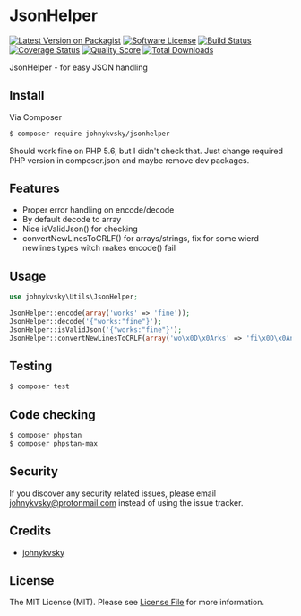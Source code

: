 # JsonHelper

[![Latest Version on Packagist][ico-version]][link-packagist]
[![Software License][ico-license]](LICENSE.md)
[![Build Status][ico-travis]][link-travis]
[![Coverage Status][ico-scrutinizer]][link-scrutinizer]
[![Quality Score][ico-code-quality]][link-code-quality]
[![Total Downloads][ico-downloads]][link-downloads]

JsonHelper - for easy JSON handling

## Install

Via Composer

``` bash
$ composer require johnykvsky/jsonhelper
```

Should work fine on PHP 5.6, but I didn't check that. Just change required PHP version in composer.json and maybe remove dev packages.

## Features

- Proper error handling on encode/decode
- By default decode to array
- Nice isValidJson() for checking
- convertNewLinesToCRLF() for arrays/strings, fix for some wierd newlines types witch makes encode() fail

## Usage

``` php
use johnykvsky\Utils\JsonHelper;

JsonHelper::encode(array('works' => 'fine'));
JsonHelper::decode('{"works:"fine"}');
JsonHelper::isValidJson('{"works:"fine"}');
JsonHelper::convertNewLinesToCRLF(array('wo\x0D\x0Arks' => 'fi\x0D\x0Ane'));

```

## Testing

``` bash
$ composer test
```

## Code checking

``` bash
$ composer phpstan
$ composer phpstan-max
```

## Security

If you discover any security related issues, please email johnykvsky@protonmail.com instead of using the issue tracker.

## Credits

- [johnykvsky][link-author]

## License

The MIT License (MIT). Please see [License File](LICENSE.md) for more information.

[ico-version]: https://img.shields.io/packagist/v/johnykvsky/JsonHelper.svg?style=flat-square
[ico-license]: https://img.shields.io/badge/license-MIT-brightgreen.svg?style=flat-square
[ico-travis]: https://img.shields.io/travis/johnykvsky/JsonHelper/master.svg?style=flat-square
[ico-scrutinizer]: https://img.shields.io/scrutinizer/coverage/g/johnykvsky/JsonHelper.svg?style=flat-square
[ico-code-quality]: https://img.shields.io/scrutinizer/g/johnykvsky/JsonHelper.svg?style=flat-square
[ico-downloads]: https://img.shields.io/packagist/dt/johnykvsky/JsonHelper.svg?style=flat-square

[link-packagist]: https://packagist.org/packages/johnykvsky/JsonHelper
[link-travis]: https://travis-ci.org/johnykvsky/JsonHelper
[link-scrutinizer]: https://scrutinizer-ci.com/g/johnykvsky/JsonHelper/code-structure
[link-code-quality]: https://scrutinizer-ci.com/g/johnykvsky/JsonHelper
[link-downloads]: https://packagist.org/packages/johnykvsky/JsonHelper
[link-author]: https://github.com/johnykvsky
